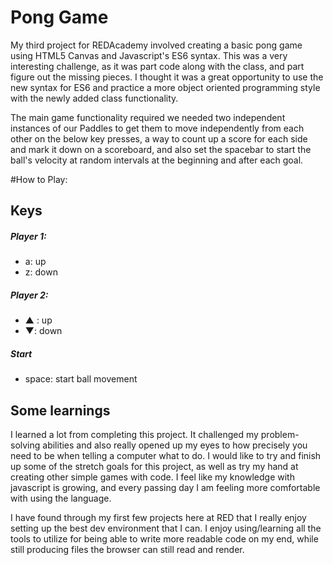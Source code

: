 # Pong Game

My third project for REDAcademy involved creating a basic pong game using HTML5 Canvas and Javascript's ES6 syntax. This was a very interesting challenge, as it was part code along with the class, and part figure out the missing pieces. I thought it was a great opportunity to use the new syntax for ES6 and practice a more object oriented programming style with the newly added class functionality.

The main game functionality required we needed two independent instances of our Paddles to get them to move independently from each other on the below key presses, a way to count up a score for each side and mark it down on a scoreboard, and  also set the spacebar to start the ball's velocity at random intervals at the beginning and after each goal.

#How to Play:
## Keys

##### Player 1:
* a: up
* z: down

##### Player 2:
* ▲ : up
* ▼: down

##### Start
* space: start ball movement

## Some learnings
I learned a lot from completing this project. It challenged my problem-solving abilities and also really opened up my eyes to how precisely you need to be when telling a computer what to do.  I would like to try and finish up some of the stretch goals for this project, as well as try my hand at creating other simple games with code. I feel like my knowledge with javascript is growing, and every passing day I am feeling more comfortable with using the language. 

I have found through my first few projects here at RED that I really enjoy setting up the best dev environment that I can. I enjoy using/learning all the tools to utilize for being able to write more readable code on my end, while still producing files the browser can still read and render.